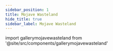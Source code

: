 ```yaml
---
sidebar_position: 1
title: Mojave Wasteland
hide_title: true
sidebar_label: Mojave Wasteland
---
```

import gallerymojavewasteland from '@site/src/components/gallerymojavewasteland'

<gallerymojavewasteland />
